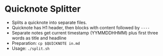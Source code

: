 # Quicknote Splitter

- Splits a quicknote into separate files.
- Quicknote has H1 header, then blocks with content followed by `----`
- Separate notes get current timestamp (YYMMDDHHMM) plus first three words as title and headline
- Preparation: `cp $QUICKNOTE in.md`
- Usage: `./split.sh`